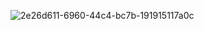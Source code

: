 ![2e26d611-6960-44c4-bc7b-191915117a0c](https://github.com/user-attachments/assets/b60b5832-7622-4e1a-8eb6-c0a44bb802ba)
